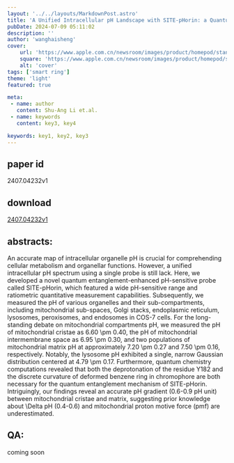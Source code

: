 ```yaml
---
layout: '../../layouts/MarkdownPost.astro'
title: 'A Unified Intracellular pH Landscape with SITE-pHorin: a Quantum-Entanglement-Enhanced pH Probe'
pubDate: 2024-07-09 05:11:02
description: ''
author: 'wanghaisheng'
cover:
    url: 'https://www.apple.com.cn/newsroom/images/product/homepod/standard/Apple-HomePod-hero-230118_big.jpg.large_2x.jpg'
    square: 'https://www.apple.com.cn/newsroom/images/product/homepod/standard/Apple-HomePod-hero-230118_big.jpg.large_2x.jpg'
    alt: 'cover'
tags: ['smart ring'] 
theme: 'light'
featured: true

meta:
 - name: author
   content: Shu-Ang Li et.al.
 - name: keywords
   content: key3, key4

keywords: key1, key2, key3
---
```


## paper id
2407.04232v1
## download
[2407.04232v1](http://arxiv.org/abs/2407.04232v1)
## abstracts:
An accurate map of intracellular organelle pH is crucial for comprehending cellular metabolism and organellar functions. However, a unified intracellular pH spectrum using a single probe is still lack. Here, we developed a novel quantum entanglement-enhanced pH-sensitive probe called SITE-pHorin, which featured a wide pH-sensitive range and ratiometric quantitative measurement capabilities. Subsequently, we measured the pH of various organelles and their sub-compartments, including mitochondrial sub-spaces, Golgi stacks, endoplasmic reticulum, lysosomes, peroxisomes, and endosomes in COS-7 cells. For the long-standing debate on mitochondrial compartments pH, we measured the pH of mitochondrial cristae as 6.60 \pm 0.40, the pH of mitochondrial intermembrane space as 6.95 \pm 0.30, and two populations of mitochondrial matrix pH at approximately 7.20 \pm 0.27 and 7.50 \pm 0.16, respectively. Notably, the lysosome pH exhibited a single, narrow Gaussian distribution centered at 4.79 \pm 0.17. Furthermore, quantum chemistry computations revealed that both the deprotonation of the residue Y182 and the discrete curvature of deformed benzene ring in chromophore are both necessary for the quantum entanglement mechanism of SITE-pHorin. Intriguingly, our findings reveal an accurate pH gradient (0.6-0.9 pH unit) between mitochondrial cristae and matrix, suggesting prior knowledge about \Delta pH (0.4-0.6) and mitochondrial proton motive force (pmf) are underestimated.
## QA:
coming soon
